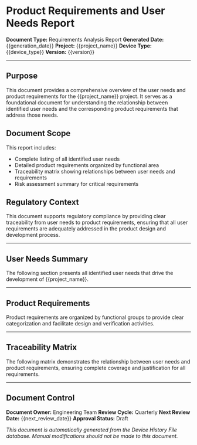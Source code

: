 # Product Requirements and User Needs Report

**Document Type:** Requirements Analysis Report
**Generated Date:** {{generation_date}}
**Project:** {{project_name}}
**Device Type:** {{device_type}}
**Version:** {{version}}

---

## Purpose

This document provides a comprehensive overview of the user needs and product requirements for the {{project_name}} project. It serves as a foundational document for understanding the relationship between identified user needs and the corresponding product requirements that address those needs.

## Document Scope

This report includes:
- Complete listing of all identified user needs
- Detailed product requirements organized by functional area
- Traceability matrix showing relationships between user needs and requirements
- Risk assessment summary for critical requirements

## Regulatory Context

This document supports regulatory compliance by providing clear traceability from user needs to product requirements, ensuring that all user requirements are adequately addressed in the product design and development process.

---

## User Needs Summary

The following section presents all identified user needs that drive the development of {{project_name}}.

<!-- AUTO_CONTENT: user_needs_table -->

---

## Product Requirements

Product requirements are organized by functional groups to provide clear categorization and facilitate design and verification activities.

<!-- AUTO_CONTENT: product_requirements_tables -->

---

## Traceability Matrix

The following matrix demonstrates the relationship between user needs and product requirements, ensuring complete coverage and justification for all requirements.

<!-- AUTO_CONTENT: traceability_matrix -->

---

## Document Control

**Document Owner:** Engineering Team
**Review Cycle:** Quarterly
**Next Review Date:** {{next_review_date}}
**Approval Status:** Draft

*This document is automatically generated from the Device History File database. Manual modifications should not be made to this document.*
